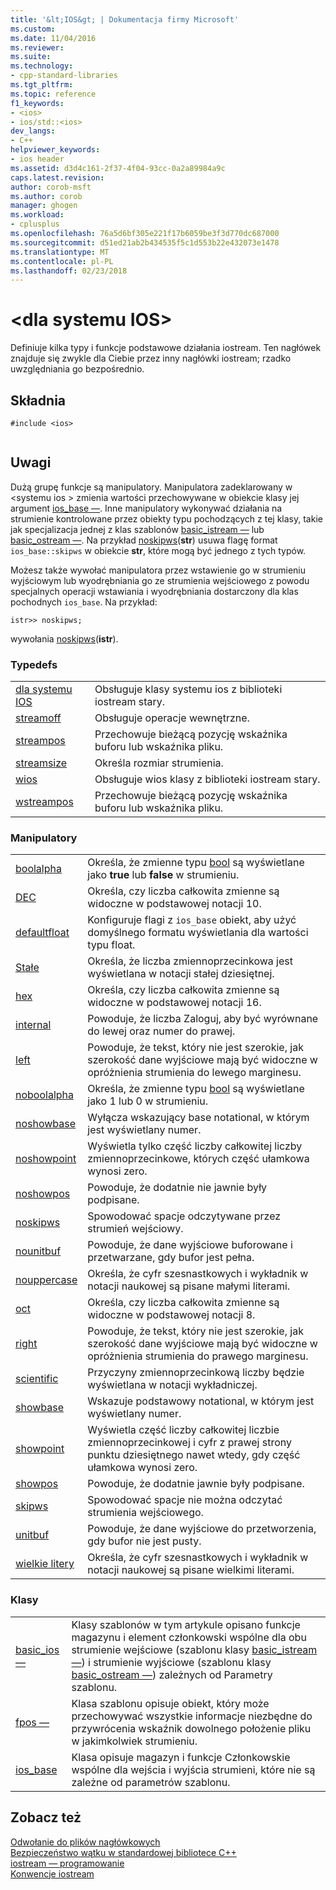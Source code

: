 ```yaml
---
title: '&lt;IOS&gt; | Dokumentacja firmy Microsoft'
ms.custom: 
ms.date: 11/04/2016
ms.reviewer: 
ms.suite: 
ms.technology:
- cpp-standard-libraries
ms.tgt_pltfrm: 
ms.topic: reference
f1_keywords:
- <ios>
- ios/std::<ios>
dev_langs:
- C++
helpviewer_keywords:
- ios header
ms.assetid: d3d4c161-2f37-4f04-93cc-0a2a89984a9c
caps.latest.revision: 
author: corob-msft
ms.author: corob
manager: ghogen
ms.workload:
- cplusplus
ms.openlocfilehash: 76a5d6bf305e221f17b6059be3f3d770dc687000
ms.sourcegitcommit: d51ed21ab2b434535f5c1d553b22e432073e1478
ms.translationtype: MT
ms.contentlocale: pl-PL
ms.lasthandoff: 02/23/2018
---
```

# <a name="ltiosgt"></a>&lt;dla systemu IOS&gt;
Definiuje kilka typy i funkcje podstawowe działania iostream. Ten nagłówek znajduje się zwykle dla Ciebie przez inny nagłówki iostream; rzadko uwzględniania go bezpośrednio.  
  
## <a name="syntax"></a>Składnia  
  
```  
#include <ios>  
  
```  
  
## <a name="remarks"></a>Uwagi  
 Dużą grupę funkcje są manipulatory. Manipulatora zadeklarowany w \<systemu ios > zmienia wartości przechowywane w obiekcie klasy jej argument [ios_base —](../standard-library/ios-base-class.md). Inne manipulatory wykonywać działania na strumienie kontrolowane przez obiekty typu pochodzących z tej klasy, takie jak specjalizacja jednej z klas szablonów [basic_istream —](../standard-library/basic-istream-class.md) lub [basic_ostream —](../standard-library/basic-ostream-class.md). Na przykład [noskipws](../standard-library/ios-functions.md#noskipws)(**str**) usuwa flagę format `ios_base::skipws` w obiekcie **str**, które mogą być jednego z tych typów.  
  
 Możesz także wywołać manipulatora przez wstawienie go w strumieniu wyjściowym lub wyodrębniania go ze strumienia wejściowego z powodu specjalnych operacji wstawiania i wyodrębniania dostarczony dla klas pochodnych `ios_base`. Na przykład:  
  
```
istr>> noskipws;
```  
  
 wywołania [noskipws](../standard-library/ios-functions.md#noskipws)(**istr**).  
  
### <a name="typedefs"></a>Typedefs  
  
|||  
|-|-|  
|[dla systemu IOS](../standard-library/ios-typedefs.md#ios)|Obsługuje klasy systemu ios z biblioteki iostream stary.|  
|[streamoff](../standard-library/ios-typedefs.md#streamoff)|Obsługuje operacje wewnętrzne.|  
|[streampos](../standard-library/ios-typedefs.md#streampos)|Przechowuje bieżącą pozycję wskaźnika buforu lub wskaźnika pliku.|  
|[streamsize](../standard-library/ios-typedefs.md#streamsize)|Określa rozmiar strumienia.|  
|[wios](../standard-library/ios-typedefs.md#wios)|Obsługuje wios klasy z biblioteki iostream stary.|  
|[wstreampos](../standard-library/ios-typedefs.md#wstreampos)|Przechowuje bieżącą pozycję wskaźnika buforu lub wskaźnika pliku.|  
  
### <a name="manipulators"></a>Manipulatory  
  
|||  
|-|-|  
|[boolalpha](../standard-library/ios-functions.md#boolalpha)|Określa, że zmienne typu [bool](../cpp/bool-cpp.md) są wyświetlane jako **true** lub **false** w strumieniu.|  
|[DEC](../standard-library/ios-functions.md#dec)|Określa, czy liczba całkowita zmienne są widoczne w podstawowej notacji 10.|  
|[defaultfloat](../standard-library/ios-functions.md#ios_defaultfloat)|Konfiguruje flagi z `ios_base` obiekt, aby użyć domyślnego formatu wyświetlania dla wartości typu float.|  
|[Stałe](../standard-library/ios-functions.md#fixed)|Określa, że liczba zmiennoprzecinkowa jest wyświetlana w notacji stałej dziesiętnej.|  
|[hex](../standard-library/ios-functions.md#hex)|Określa, czy liczba całkowita zmienne są widoczne w podstawowej notacji 16.|  
|[internal](../standard-library/ios-functions.md#internal)|Powoduje, że liczba Zaloguj, aby być wyrównane do lewej oraz numer do prawej.|  
|[left](../standard-library/ios-functions.md#left)|Powoduje, że tekst, który nie jest szerokie, jak szerokość dane wyjściowe mają być widoczne w opróżnienia strumienia do lewego marginesu.|  
|[noboolalpha](../standard-library/ios-functions.md#noboolalpha)|Określa, że zmienne typu [bool](../cpp/bool-cpp.md) są wyświetlane jako 1 lub 0 w strumieniu.|  
|[noshowbase](../standard-library/ios-functions.md#noshowbase)|Wyłącza wskazujący base notational, w którym jest wyświetlany numer.|  
|[noshowpoint](../standard-library/ios-functions.md#noshowpoint)|Wyświetla tylko część liczby całkowitej liczby zmiennoprzecinkowe, których część ułamkowa wynosi zero.|  
|[noshowpos](../standard-library/ios-functions.md#noshowpos)|Powoduje, że dodatnie nie jawnie były podpisane.|  
|[noskipws](../standard-library/ios-functions.md#noskipws)|Spowodować spacje odczytywane przez strumień wejściowy.|  
|[nounitbuf](../standard-library/ios-functions.md#nounitbuf)|Powoduje, że dane wyjściowe buforowane i przetwarzane, gdy bufor jest pełna.|  
|[nouppercase](../standard-library/ios-functions.md#nouppercase)|Określa, że cyfr szesnastkowych i wykładnik w notacji naukowej są pisane małymi literami.|  
|[oct](../standard-library/ios-functions.md#oct)|Określa, czy liczba całkowita zmienne są widoczne w podstawowej notacji 8.|  
|[right](../standard-library/ios-functions.md#right)|Powoduje, że tekst, który nie jest szerokie, jak szerokość dane wyjściowe mają być widoczne w opróżnienia strumienia do prawego marginesu.|  
|[scientific](../standard-library/ios-functions.md#scientific)|Przyczyny zmiennoprzecinkową liczby będzie wyświetlana w notacji wykładniczej.|  
|[showbase](../standard-library/ios-functions.md#showbase)|Wskazuje podstawowy notational, w którym jest wyświetlany numer.|  
|[showpoint](../standard-library/ios-functions.md#showpoint)|Wyświetla część liczby całkowitej liczbie zmiennoprzecinkowej i cyfr z prawej strony punktu dziesiętnego nawet wtedy, gdy część ułamkowa wynosi zero.|  
|[showpos](../standard-library/ios-functions.md#showpos)|Powoduje, że dodatnie jawnie były podpisane.|  
|[skipws](../standard-library/ios-functions.md#skipws)|Spowodować spacje nie można odczytać strumienia wejściowego.|  
|[unitbuf](../standard-library/ios-functions.md#unitbuf)|Powoduje, że dane wyjściowe do przetworzenia, gdy bufor nie jest pusty.|  
|[wielkie litery](../standard-library/ios-functions.md#uppercase)|Określa, że cyfr szesnastkowych i wykładnik w notacji naukowej są pisane wielkimi literami.|  
  
### <a name="classes"></a>Klasy  
  
|||  
|-|-|  
|[basic_ios —](../standard-library/basic-ios-class.md)|Klasy szablonów w tym artykule opisano funkcje magazynu i element członkowski wspólne dla obu strumienie wejściowe (szablonu klasy [basic_istream —](../standard-library/basic-istream-class.md)) i strumienie wyjściowe (szablonu klasy [basic_ostream —](../standard-library/basic-ostream-class.md)) zależnych od Parametry szablonu.|  
|[fpos —](../standard-library/fpos-class.md)|Klasa szablonu opisuje obiekt, który może przechowywać wszystkie informacje niezbędne do przywrócenia wskaźnik dowolnego położenie pliku w jakimkolwiek strumieniu.|  
|[ios_base](../standard-library/ios-base-class.md)|Klasa opisuje magazyn i funkcje Członkowskie wspólne dla wejścia i wyjścia strumieni, które nie są zależne od parametrów szablonu.|  
  
## <a name="see-also"></a>Zobacz też  
 [Odwołanie do plików nagłówkowych](../standard-library/cpp-standard-library-header-files.md)   
 [Bezpieczeństwo wątku w standardowej bibliotece C++](../standard-library/thread-safety-in-the-cpp-standard-library.md)   
 [iostream — programowanie](../standard-library/iostream-programming.md)   
 [Konwencje iostream](../standard-library/iostreams-conventions.md)



